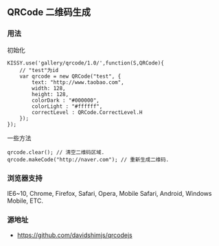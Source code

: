 ## QRCode 二维码生成

### 用法

初始化

	KISSY.use('gallery/qrcode/1.0/',function(S,QRCode){
		// "test"为id
		var qrcode = new QRCode("test", {
			text: "http://www.taobao.com",
			width: 128,
			height: 128,
			colorDark : "#000000",
			colorLight : "#ffffff",
			correctLevel : QRCode.CorrectLevel.H
		});
	});

一些方法

	qrcode.clear(); // 清空二维码区域.
	qrcode.makeCode("http://naver.com"); // 重新生成二维码.

### 浏览器支持

IE6~10, Chrome, Firefox, Safari, Opera, Mobile Safari, Android, Windows Mobile, ETC.

### 源地址

- https://github.com/davidshimjs/qrcodejs

